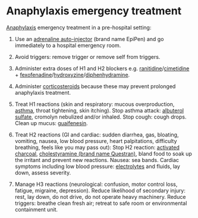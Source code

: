 <!--
source: gpt-3 + jph editing
tags: treatments
-->

# Anaphylaxis emergency treatment

[Anaphylaxis](../anaphylaxis/) emergency treatment in a pre-hospital setting:

1. Use an [adrenaline auto-injector](../adrenaline-auto-injector) (brand name EpiPen) and go immediately to a hospital emergency room.

2. Avoid triggers: remove trigger or remove self from triggers.

3. Administer extra doses of H1 and H2 blockers e.g. [ranitidine](../ranitidine)/[cimetidine](../cimetidine/) + [fexofenadine](../fexofenadine)/[hydroxyzine](../hydroxyzine/)/[diphenhydramine](../diphenhydramine/).

4. Administer [corticosteroids](../corticosteroids) because these may prevent prolonged anaphylaxis treatment.

5. Treat H1 reactions (skin and respiratory: mucous overproduction, [asthma](../asthma/), throat tightening, skin itching). Stop asthma attack: [albuterol sulfate](../albuterol-sulfate/), cromolyn nebulized and/or inhaled. Stop cough: cough drops. Clean up mucus: [guaifenesin](../guaifenesin/).

6. Treat H2 reactions (GI and cardiac: sudden diarrhea, gas, bloating, vomiting, nausea, low blood pressure, heart palpitations, difficulty breathing, feels like you may pass out): Stop H2 reaction: [activated charcoal](../activated-charcoal), [cholestyramine (brand name Questran)](../cholestyramine/), bland food to soak up the irritant and prevent new reactions. Nausea: sea bands. Cardiac symptoms including low blood pressure: [electrolytes](../electrolytes/) and fluids, lay down, assess severity.

7. Manage H3 reactions (neurological: confusion, motor control loss, fatigue, migraine, depression). Reduce likelihood of secondary injury: rest, lay down, do not drive, do not operate heavy machinery. Reduce triggers: breathe clean fresh air; retreat to safe room or environmental containment unit.
